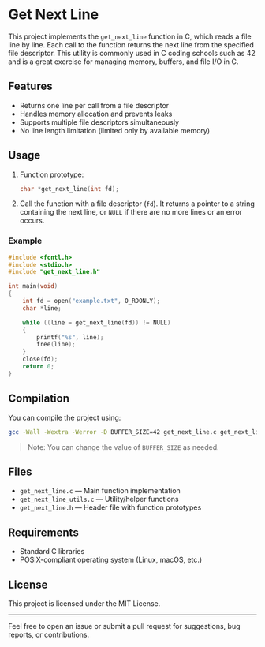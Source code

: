 # Get Next Line

This project implements the `get_next_line` function in C, which reads a file line by line. Each call to the function returns the next line from the specified file descriptor. This utility is commonly used in C coding schools such as 42 and is a great exercise for managing memory, buffers, and file I/O in C.

## Features

- Returns one line per call from a file descriptor
- Handles memory allocation and prevents leaks
- Supports multiple file descriptors simultaneously
- No line length limitation (limited only by available memory)

## Usage

1. Function prototype:
    ```c
    char *get_next_line(int fd);
    ```

2. Call the function with a file descriptor (`fd`). It returns a pointer to a string containing the next line, or `NULL` if there are no more lines or an error occurs.

### Example

```c
#include <fcntl.h>
#include <stdio.h>
#include "get_next_line.h"

int main(void)
{
    int fd = open("example.txt", O_RDONLY);
    char *line;

    while ((line = get_next_line(fd)) != NULL)
    {
        printf("%s", line);
        free(line);
    }
    close(fd);
    return 0;
}
```

## Compilation

You can compile the project using:
```sh
gcc -Wall -Wextra -Werror -D BUFFER_SIZE=42 get_next_line.c get_next_line_utils.c -o gnl
```
> Note: You can change the value of `BUFFER_SIZE` as needed.

## Files

- `get_next_line.c` — Main function implementation
- `get_next_line_utils.c` — Utility/helper functions
- `get_next_line.h` — Header file with function prototypes

## Requirements

- Standard C libraries
- POSIX-compliant operating system (Linux, macOS, etc.)

## License

This project is licensed under the MIT License.

---

Feel free to open an issue or submit a pull request for suggestions, bug reports, or contributions.
